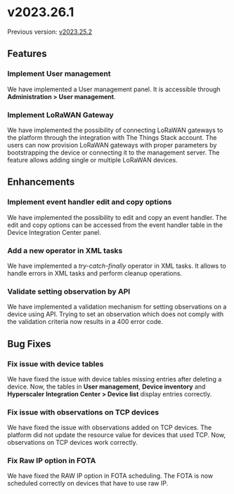 # v2023.26.1

Previous version: [v2023.25.2](v2023.25.2.md)

## Features

### Implement User management
We have implemented a User management panel. It is accessible through **Administration > User management**. 

### Implement LoRaWAN Gateway
We have implemented the possibility of connecting LoRaWAN gateways to the platform through the integration with The Things Stack account. The users can now provision LoRaWAN gateways with proper parameters by bootstrapping the device or connecting it to the management server. The feature allows adding single or multiple LoRaWAN devices.

## Enhancements

### Implement event handler edit and copy options
We have implemented the possibility to edit and copy an event handler. The edit and copy options can be accessed from the event handler table in the Device Integration Center panel.

### Add a new operator in XML tasks
We have implemented a *try-catch-finally* operator in XML tasks. It allows to handle errors in XML tasks and perform cleanup operations.

### Validate setting observation by API
We have implemented a validation mechanism for setting observations on a device using API. Trying to set an observation which does not comply with the validation criteria now results in a 400 error code.

## Bug Fixes

### Fix issue with device tables
We have fixed the issue with device tables missing entries after deleting a device. Now, the tables in **User management**, **Device inventory** and **Hyperscaler Integration Center > Device list** display entries correctly. 

### Fix issue with observations on TCP devices
We have fixed the issue with observations added on TCP devices. The platform did not update the resource value for devices that used TCP. Now, observations on TCP devices work correctly.

### Fix Raw IP option in FOTA
We have fixed the RAW IP option in FOTA scheduling. The FOTA is now scheduled correctly on devices that have to use raw IP.  

